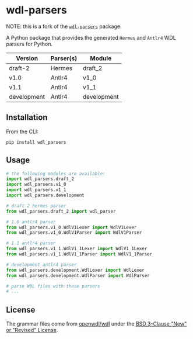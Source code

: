 # wdl-parsers

NOTE: this is a fork of the [`wdl-parsers`](https://github.com/DataBiosphere/wdl-parsers) package.


A Python package that provides the generated `Hermes` and `Antlr4` WDL parsers for Python.

|   Version   | Parser(s) |   Module    |
|-------------|-----------|-------------|
| draft-2     | Hermes    | draft_2     |
| v1.0        | Antlr4    | v1_0        |
| v1.1        | Antlr4    | v1_1        |
| development | Antlr4    | development |


## Installation

From the CLI:

```
pip install wdl_parsers
```

## Usage

```python
# the following modules are available:
import wdl_parsers.draft_2
import wdl_parsers.v1_0
import wdl_parsers.v1_1
import wdl_parsers.development
```

```python
# draft-2 hermes parser
from wdl_parsers.draft_2 import wdl_parser

# 1.0 antlr4 parser
from wdl_parsers.v1_0.WdlV1Lexer import WdlV1Lexer
from wdl_parsers.v1_0.WdlV1Parser import WdlV1Parser

# 1.1 antlr4 parser
from wdl_parsers.v1_1.WdlV1_1Lexer import WdlV1_1Lexer
from wdl_parsers.v1_1.WdlV1_1Parser import WdlV1_1Parser

# development antlr4 parser
from wdl_parsers.development.WdlLexer import WdlLexer
from wdl_parsers.development.WdlParser import WdlParser

# parse WDL files with these parsers
# ...
```

## License

The grammar files come from [openwdl/wdl](https://github.com/openwdl/wdl/) under the [BSD 3-Clause "New" or "Revised" License](https://github.com/openwdl/wdl/blob/main/LICENSE).
